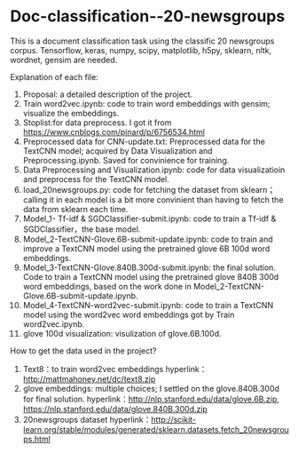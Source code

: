 # Doc-classification--20-newsgroups
This is a document classification task using the classific 20 newsgroups corpus. Tensorflow, keras, numpy, scipy, matplotlib, h5py, sklearn, nltk, wordnet, gensim are needed.

Explanation of each file:

1. Proposal: a detailed description of the project.
2. Train word2vec.ipynb: code to train word embeddings with gensim; visualize the embeddings.
3. Stoplist:for data preprocess. I got it from https://www.cnblogs.com/pinard/p/6756534.html
4. Preprocessed data for CNN-update.txt: Preprocessed data for the TextCNN model; acquired by Data Visualization and Preprocessing.ipynb. Saved for convinience for training.
5. Data Preprocessing and Visualization.ipynb: code for data visualizatioin and preprocess for the TextCNN model.
6. load_20newsgroups.py: code for fetching the dataset from sklearn；calling it in each model is a bit more convinient than having to fetch the data from sklearn each time.
7. Model_1- Tf-idf & SGDClassifier-submit.ipynb: code to train a Tf-idf & SGDClassifier，the base model.
8. Model_2-TextCNN-Glove.6B-submit-update.ipynb: code to train and improve a TextCNN model using the pretrained glove 6B 100d word embeddings.
9. Model_3-TextCNN-Glove.840B.300d-submit.ipynb: the final solution. Code to train a TextCNN model using the pretrained glove 840B 300d word embeddings, based on the work done in Model_2-TextCNN-Glove.6B-submit-update.ipynb.
10. Model_4-TextCNN-word2vec-submit.ipynb: code to train a TextCNN model using the word2vec word embeddings got by Train word2vec.ipynb.
11. glove 100d visualization: visulization of glove.6B.100d.

How to get the data used in the project?

1. Text8：to train word2vec embeddings
hyperlink：http://mattmahoney.net/dc/text8.zip
2. glove embeddings: multiple choices; I settled on the glove.840B.300d for final solution.
hyperlink：http://nlp.stanford.edu/data/glove.6B.zip, https://nlp.stanford.edu/data/glove.840B.300d.zip
3. 20newsgroups dataset
hyperlink：http://scikit-learn.org/stable/modules/generated/sklearn.datasets.fetch_20newsgroups.html
